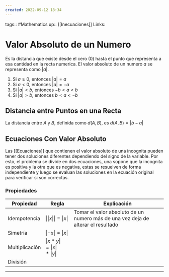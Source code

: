 ```yaml
---
created: 2022-09-12 18:34
---
```

tags:: #Mathematics 
up:: [[Inecuaciones]]
Links: 
# Valor Absoluto de un Numero
Es la distancia que existe desde el cero ($0$) hasta el punto que representa a esa cantidad en la recta numerica. El valor absoluto de un numero $a$ se representa como $|a|$.
1. Si $a \geq 0$, entonces $|a| = a$
2. Si $a < 0$, entonces $|a| = -a$
3. Si $|a| < b$, entonces $-b < a < b$
4. Si $|a| > b$, entonces $b < a < -b$
## Distancia entre Puntos en una Recta
La distancia entre $A$ y $B$, definida como $d(A,B)$, es $d(A,B) = |b - a|$

## Ecuaciones Con Valor Absoluto
Las [[Ecuaciones]] que contienen el valor absoluto de una incognita pueden tener dos soluciones diferentes dependiendo del signo de la variable. Por esto, el problema se divide en dos ecuaciones, una sopone que la incognita es positiva y la otra que es negativa, estas se resuelven de forma independiente y luego se evaluan las soluciones en la ecuación original para verificar si son correctas.

### Propiedades
| Propiedad      | Regla               | Explicación                                                                      |
| -------------- | ------------------- | -------------------------------------------------------------------------------- |
| Idempotencia   | $\|\|x\|\| = \|x\|$ | Tomar el valor absoluto de un numero más de una vez deja de alterar el resultado |
| Simetría       |           $\|-x\| = \| x \|$          |                                                                                  |
| Multiplicación |     $\|x * y\| = \| x \| * \| y \|$                |                                                                                  |
| División       |                     |                                                                                  |
___
